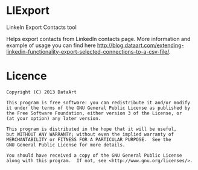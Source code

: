LIExport
========

LinkeIn Export Contacts tool

Helps export contacts from LinkedIn contacts page. More information and example of usage you can find here <http://blog.dataart.com/extending-linkedin-functionality-export-selected-connections-to-a-csv-file/>.

Licence
========

    Copyright (C) 2013 DataArt

    This program is free software: you can redistribute it and/or modify
    it under the terms of the GNU General Public License as published by
    the Free Software Foundation, either version 3 of the License, or
    (at your option) any later version.

    This program is distributed in the hope that it will be useful,
    but WITHOUT ANY WARRANTY; without even the implied warranty of
    MERCHANTABILITY or FITNESS FOR A PARTICULAR PURPOSE.  See the
    GNU General Public License for more details.

    You should have received a copy of the GNU General Public License
    along with this program.  If not, see <http://www.gnu.org/licenses/>.
